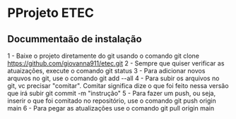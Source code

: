 # PProjeto ETEC

## Docummentaão de instalação
1 - Baixe o projeto diretamente do git usando o comando git clone https://github.com/giovanna911/etec.git
2 - Sempre que quiser verificar as atuaizações, execute o comando git status
3 - Para adicionar novos arquvos no git, use o comando git add --all
4 - Para subir os arquivos no git, vc precisar "comitar". Comitar significa dize o que foi feito nessa versão que irá subir git commit -m "instrução"
5 - Para fazer um push, ou seja, inserir o que foi comitado no repositório, use o comando git push origin main
6 - Para pegar as atualizações use o comando git pull origin main